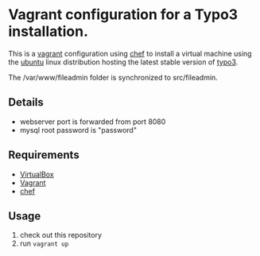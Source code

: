 # Vagrant configuration for a Typo3 installation.

This is a [vagrant](http://www.vagrantup.com) configuration using [chef](http://www.opscode.com/chef/) to install a virtual machine using the [ubuntu](http://www.ubuntu.com) linux distribution hosting the latest stable version of [typo3](http://typo3.org).

The /var/www/fileadmin folder is synchronized to src/fileadmin.

## Details

* webserver port is forwarded from port 8080
* mysql root password is "password"

## Requirements

* [VirtualBox](https://www.virtualbox.org)
* [Vagrant](http://www.vagrantup.com)
* [chef](http://www.opscode.com/chef/)

## Usage

1. check out this repository
2. run `vagrant up`

